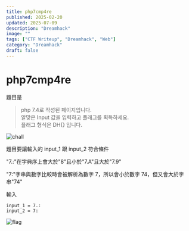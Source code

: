 ```yaml
---
title: php7cmp4re
published: 2025-02-20
updated: 2025-07-09
description: "Dreamhack"
image: ""
tags: ["CTF Writeup", "Dreamhack", "Web"]
category: "Dreamhack"
draft: false
---
```


# php7cmp4re

題目是

> php 7.4로 작성된 페이지입니다.  
> 알맞은 Input 값을 입력하고 플래그를 획득하세요.  
> 플래그 형식은 DH{} 입니다.

![chall](/assets/dreamhack/php7cmp4re/image.png)

題目要讓輸入的 input_1 跟 input_2 符合條件

"7.:"在字典序上會大於"8"且小於"7.A"且大於"7.9"

"7:"字串與數字比較時會被解析為數字 7，所以會小於數字 74，但又會大於字串"74"

輸入

```
input_1 = 7.:
input_2 = 7:
```

![flag](/assets/dreamhack/php7cmp4re/image-1.png)
